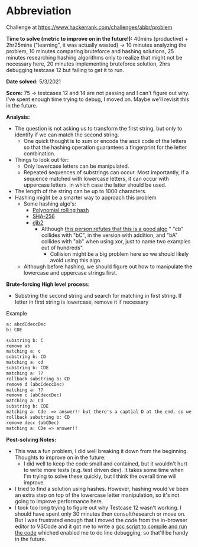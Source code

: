 # Abbreviation

Challenge at https://www.hackerrank.com/challenges/abbr/problem

**Time to solve (metric to improve on in the future!):** 40mins (productive) + 2hr25mins ("learning", it was actually wasted) -> 10 minutes analyzing the problem, 10 minutes comparing bruteforce and hashing solutions, 25 minutes researching hashing algorithms only to realize that might not be necessary here, 20 minutes implementing bruteforce solution, 2hrs debugging testcase 12 but failing to get it to run.

**Date solved:** 5/3/2021

**Score:** 75 -> testcases 12 and 14 are not passing and I can't figure out why. I've spent enough time trying to debug, I moved on. Maybe we'll revisit this in the future.

**Analysis:**

- The question is not asking us to transform the first string, but only to identify if we can match the second string.
  - One quick thought is to sum or encode the ascii code of the letters so that the hashing operation guarantees a fingerprint for the letter combination.
- Things to look out for:
  - Only lowercase letters can be manipulated.
  - Repeated sequences of substrings can occur. Most importantly, if a sequence matched with lowercase letters, it can occur with uppercase letters, in which case the latter should be used.
- The length of the string can be up to 1000 characters.
- Hashing might be a smarter way to approach this problem
  - Some hashing algo's:
    - [Polynomial rolling hash](https://www.geeksforgeeks.org/string-hashing-using-polynomial-rolling-hash-function/)
    - [SHA-256](https://www.movable-type.co.uk/scripts/sha256.html)
    - [djb2](http://www.cse.yorku.ca/~oz/hash.html)
      - Although [this person refutes that this is a good algo](http://dmytry.blogspot.com/2009/11/horrible-hashes.html) " "cb" collides with "bC", in the version with addition, and "bA" collides with "ab" when using xor, just to name two examples out of hundreds".
        - Collision might be a big problem here so we should likely avoid using this algo.
  - Although before hashing, we should figure out how to manipulate the lowercase and uppercase strings first.

**Brute-forcing High level process:**

- Substring the second string and search for matching in first string. If letter in first string is lowercase, remove it if necessary

Example

``` txt
a: abcdCdeccDec
b: CDE

substring b: C
remove ab
matching a: c
substring b: CD
matching a: cd
substring b: CDE
matching a: ??
rollback substring b: CD
remove d (abcCdeccDec)
matching a: ??
remove c (abCdeccDec)
matching a: Cd
substring b: CDE
matching a: Cde  => answer!! but there's a captial D at the end, so we're not done
rollback substring b: CD
remove decc (abCDec)
matching a: CDe => answer!!

```

**Post-solving Notes:**

- This was a fun problem, I did well breaking it down from the beginning. Thoughts to improve on in the future:
  - I did well to keep the code small and contained, but it wouldn't hurt to write more tests (e.g. test driven dev). It takes some time when I'm trying to solve these quickly, but I think the overall time will improve.
- I tried to find a solution using hashes. However, hashing would've been an extra step on top of the lowercase letter manipulation, so it's not going to improve performance here.
- I took too long trying to figure out why Testcase 12 wasn't working. I should have spent only 30 minutes then consult/research or move on. But I was frustrated enough that I moved the code from the in-browser editor to VSCode and it got me to write a [gcc script to compile and run the code](./compileAndRun.sh) whiched enabled me to do line debugging, so that'll be handy in the future.
